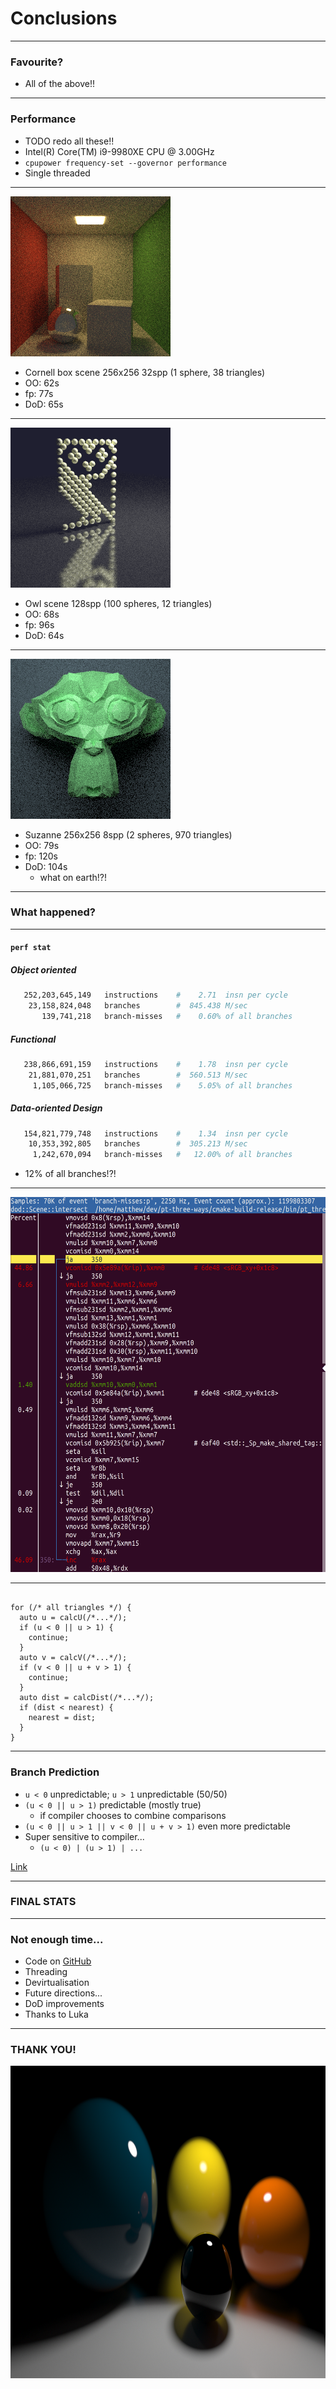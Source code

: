 # Conclusions <!-- .element: class="white-bg" -->

---

### Favourite?

* All of the above!!
  
---

<div class="white-bg">

### Performance

* TODO redo all these!!
* Intel(R) Core(TM) i9-9980XE CPU @ 3.00GHz
* `cpupower frequency-set --governor performance`
* Single threaded

</div>


---

<img src="images/cornell-bench.png" alt="A noisy image of the Cornell box scene">

<div class="white-bg">

* Cornell box scene 256x256 32spp (1 sphere, 38 triangles)
* OO: 62s 
* fp: 77s
* DoD: 65s

</div>

---
<img src="images/owl-bench.png" alt="A noisy image of the Owl sphere scene">

<div class="white-bg">

* Owl scene 128spp (100 spheres, 12 triangles)
* OO: 68s
* fp: 96s
* DoD: 64s

</div>

---


<img src="images/suzanne-bench.png" alt="A noisy image of the Suzanne monkey scene">

<div class="white-bg">

* Suzanne 256x256 8spp (2 spheres, 970 triangles)
* OO: 79s
* fp: 120s
* DoD: 104s
  - what on earth!?! <!-- .element: class="fragment" -->

</div>


---

### What happened? <!-- .element: class="white-bg" -->

---

#### `perf stat` <!-- .element: class="white-bg" -->

##### Object oriented
```bash
   252,203,645,149   instructions    #    2.71  insn per cycle         
    23,158,824,048   branches        #  845.438 M/sec                  
       139,741,218   branch-misses   #    0.60% of all branches        
```
##### Functional
```bash
   238,866,691,159   instructions    #    1.78  insn per cycle         
    21,881,070,251   branches        #  560.513 M/sec                  
     1,105,066,725   branch-misses   #    5.05% of all branches        
```
##### Data-oriented Design
```bash
   154,821,779,748   instructions    #    1.34  insn per cycle         
    10,353,392,805   branches        #  305.213 M/sec                  
     1,242,670,094   branch-misses   #   12.00% of all branches        
```
* 12% of all branches!?! <!-- .element: class="fragment" -->

---

<img src="images/bpu-fail.png" height=600 alt="Performance analysis screenshot showing 90% of branch misses on a couple of branches"> 

---

<pre><code class="cpp" data-trim data-noescape>
for (/* all triangles */) {
  auto u = calcU(/*...*/);
  if (u &lt; 0 || u > 1) {
    continue;
  }
  auto v = calcV(/*...*/);
  if (v &lt; 0 || u + v > 1) {
    continue;
  }
  auto dist = calcDist(/*...*/);
  if (dist < nearest) {
    nearest = dist;
  }
}
</code></pre>

---

<div class="white-bg">

### Branch Prediction

* `u < 0` unpredictable; `u > 1` unpredictable (50/50)
* `(u < 0 || u > 1)` predictable (mostly true)
  - if compiler chooses to combine comparisons<!-- .element: class="fragment" -->
* `(u < 0 || u > 1 || v < 0 || u + v > 1)` even more predictable
* Super sensitive to compiler...
  - `(u < 0) | (u > 1) | ...`
<!-- .element: class="fragment" --> 

[Link](http://localhost:10240/#g:!((g:!((g:!((h:codeEditor,i:(fontScale:2.23,j:1,lang:c%2B%2B,source:'//setup%0A++extern+double+calcU(double+someVal)%3B%0A++extern+double+calcV(double+someVal)%3B%0A++extern+double+calcDist(double+someVal)%3B%0A%0Adouble+sphereCalc(const+double+*input,+unsigned+num)+%7B%0A++double+nearest+%3D+1e100%3B%0A++for+(auto+index+%3D+0u%3B+index+%3C+num%3B+%2B%2Bindex)+%7B%0A++++auto+u+%3D+calcU(input%5Bindex%5D)%3B%0A++++if+(u+%3C+0+%7C%7C+u+%3E+1)+%7B%0A++++++continue%3B%0A++++%7D%0A++++auto+v+%3D+calcV(input%5Bindex%5D)%3B%0A++++if+(v+%3C+0+%7C%7C+u+%2B+v+%3E+1)+%7B%0A++++++continue%3B%0A++++%7D%0A++++auto+dist+%3D+calcDist(input%5Bindex%5D)%3B%0A++++if+(dist+%3C+nearest)+%7B%0A++++++nearest+%3D+dist%3B%0A++++%7D%0A++%7D%0A++return+nearest%3B%0A%7D'),l:'5',n:'0',o:'C%2B%2B+source+%231',t:'0')),k:50,l:'4',n:'0',o:'',s:0,t:'0'),(g:!((h:compiler,i:(compiler:g91,filters:(b:'0',binary:'1',commentOnly:'0',demangle:'0',directives:'0',execute:'1',intel:'0',libraryCode:'1',trim:'1'),fontScale:2.23,lang:c%2B%2B,libs:!(),options:'-O3+-march%3Dskylake+-Wall+-Werror',source:1),l:'5',n:'0',o:'x86-64+gcc+9.1+(Editor+%231,+Compiler+%231)+C%2B%2B',t:'0')),k:50,l:'4',n:'0',o:'',s:0,t:'0')),l:'2',n:'0',o:'',t:'0')),version:4) 

</div>

---

### FINAL STATS

---

<div class="white-bg">

### Not enough time...

* Code on [GitHub](https://github.com/mattgodbolt/pt-three-ways)
* Threading
* Devirtualisation
* Future directions...
* DoD improvements
* Thanks to Luka

</div>

---

### THANK YOU!
<img src="images/image.ex1.png" height=500 alt="Some spheres">
